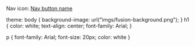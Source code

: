 Nav icon: <a href="Link">Nav button name</a>

theme:
body {
    background-image: url("imgs/fusion-background.png");
  }
  h1 {
    color: white;
    text-align: center;
    font-family: Arial;
  }
  
  p {
    font-family: Arial;
    font-size: 20px;
    color: white
  }